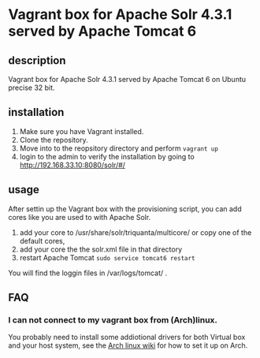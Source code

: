 # Vagrant box for Apache Solr 4.3.1 served by Apache Tomcat 6

## description

Vagrant box for Apache Solr 4.3.1 served by Apache Tomcat 6 on Ubuntu precise 32 bit.

## installation

1. Make sure you have Vagrant installed.
2. Clone the repository.
3. Move into to the reopsitory directory and perform `vagrant up`
4. login to the admin to verify the installation by going to http://192.168.33.10:8080/solr/#/

## usage

After settin up the Vagrant box with the provisioning script, you can add cores like you are used to with Apache Solr.

1. add your core to /usr/share/solr/triquanta/multicore/ or copy one of the default cores,
2. add your core the the solr.xml file in that directory
3. restart Apache Tomcat `sudo service tomcat6 restart`

You will find the loggin files in /var/logs/tomcat/ .

## FAQ

### I can not connect to my vagrant box from (Arch)linux.

You probably need to install some addiotional drivers for both Virtual box and your host system, see the [Arch linux wiki](https://wiki.archlinux.org/index.php/VirtualBox#Load_the_VirtualBox_kernel_modules) for how to set it up on Arch.
